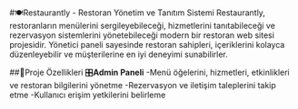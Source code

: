 #🍽️Restaurantly - Restoran Yönetim ve Tanıtım Sistemi
Restaurantly, restoranların menülerini sergileyebileceği, hizmetlerini tanıtabileceği ve rezervasyon sistemlerini yönetebileceği modern bir restoran web sitesi projesidir. Yönetici paneli sayesinde restoran sahipleri, içeriklerini kolayca düzenleyebilir ve müşterilerine en iyi deneyimi sunabilirler.

##🚀Proje Özellikleri
🎛️**Admin Paneli**
-Menü öğelerini, hizmetleri, etkinlikleri ve restoran bilgilerini yönetme
-Rezervasyon ve iletişim taleplerini takip etme
-Kullanıcı erişim yetkilerini belirleme
